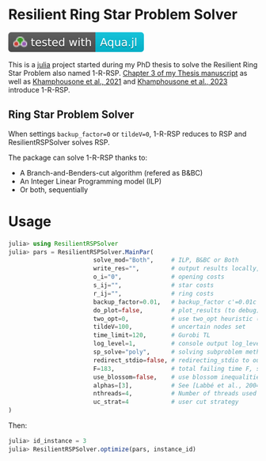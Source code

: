 # Resilient Ring Star Problem Solver
[![Aqua QA](https://raw.githubusercontent.com/JuliaTesting/Aqua.jl/master/badge.svg)](https://github.com/JuliaTesting/Aqua.jl)

This is a [julia](https://julialang.org/) project started during my PhD thesis to solve the Resilient Ring Star Problem also named 1-R-RSP. [Chapter 3 of my Thesis manuscript](https://theses.hal.science/tel-04319443) as well as [Khamphousone et al., 2021](https://www.researchgate.net/profile/Fabian-Castano/publication/351117932_Introducing_the_Resilient_Ring_Star_Problem/links/60886e808ea909241e2c5ee0/Introducing-the-Resilient-Ring-Star-Problem.pdf) and [Khamphousone et al., 2023](https://hal.science/hal-04286851) introduce 1-R-RSP.

## Ring Star Problem Solver
When settings `backup_factor=0` or `tildeV=0`, 1-R-RSP reduces to RSP and ResilientRSPSolver solves RSP.

The package can solve 1-R-RSP thanks to:
 - A Branch-and-Benders-cut algorithm (refered as B&BC)
 - An Integer Linear Programming model (ILP)
 - Or both, sequentially

# Usage
```julia
julia> using ResilientRSPSolver
julia> pars = ResilientRSPSolver.MainPar(
                        solve_mod="Both",     # ILP, B&BC or Both
                        write_res="",         # output results locally, html or no output ""
                        o_i="0",              # opening costs
                        s_ij="",              # star costs
                        r_ij="",              # ring costs
                        backup_factor=0.01,   # backup_factor c'=0.01c and d'=0.01c
                        do_plot=false,        # plot_results (to debug)
                        two_opt=0,            # use two_opt heuristic (not functional yet)
                        tildeV=100,           # uncertain nodes set
                        time_limit=120,       # Gurobi TL
                        log_level=1,          # console output log_level
                        sp_solve="poly",      # solving subproblem method for B&BC
                        redirect_stdio=false, # redirecting_stdio to output file
                        F=183,                # total failing time F, see PhD manuscript
                        use_blossom=false,    # use blossom inequalities (not functional yet)
                        alphas=[3],           # See [Labbé et al., 2004](ttps://doi.org/10.1002/net.10114)
                        nthreads=4,           # Number of threads used in GUROBI, set 0 for maximum number of available threads
                        uc_strat=4            # user cut strategy
)
```
Then:
```julia
julia> id_instance = 3
julia> ResilientRSPSolver.optimize(pars, instance_id)
```
